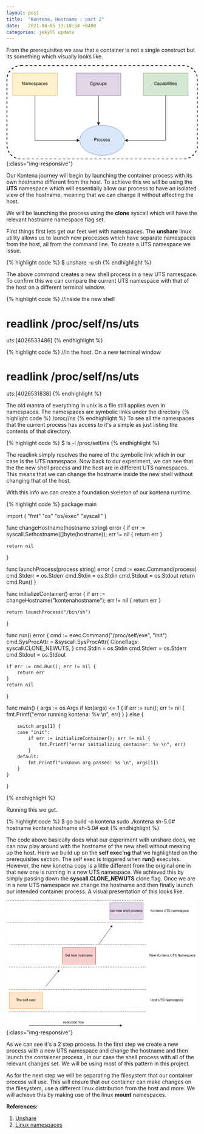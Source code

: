```yaml
---
layout: post
title:  "Kontena, Hostname : part 2"
date:   2021-04-05 13:18:54 +0400
categories: jekyll update
---
```


From the prerequisites we saw that a container is not a single construct but its something which visually looks like. 



![container](/assets/what_is_a_container.png){:class="img-responsive"}


Our Kontena journey will begin by launching the container process with its own hostname different from the host.
To achieve this we will be using the **UTS** namespace which will essentially allow our process to have an isolated
view of the hostname, meaning that we can change it without affecting the host.

We will be launching the process using the **clone** syscall which will have the 
relevant hostname namespace flag set.

First things first lets get our feet wet with namespaces. The **unshare** linux utility allows us to launch new processes which have separate 
namespaces from the host, all from the command line. To create a UTS namespace we issue. 

{% highlight code %}
$ unshare -u sh
{% endhighlight %}

The above command creates a new shell process in a new UTS
namespace. To confirm this we can compare the current UTS namespace with that
of the host on a different terminal window.

{% highlight code %}
//inside the new shell
# readlink /proc/self/ns/uts
uts:[4026533486]
{%  endhighlight %}

{% highlight code %}
//in the host. On a new terminal window
# readlink  /proc/self/ns/uts
uts:[4026531838]
{%  endhighlight %}

The old  mantra of everything in unix is a file still applies even in namespaces. The namespaces are symbolic links under the directory
 {% highlight code %} /proc/<pid>/ns {% endhighlight %}
To see all the namespaces that the current process has access to it's a simple as just listing  the contents of that directory.

{% highlight code %}
$ ls -l /proc/self/ns
{% endhighlight %}

The readlink simply resolves the name of the symbolic link which in our case is the UTS namespace. Now back to our experiment, we can see that the the new shell process and the host are in different UTS namespaces. This means that we can change the hostname inside the new shell without changing that of the host. 

With this info we can create a foundation skeleton of our kontena runtime. 

{% highlight code %}
package main

import (
	"fmt"
	"os"
	"os/exec"
	"syscall"
)

func changeHostname(hostname string) error {
	if err := syscall.Sethostname([]byte(hostname)); err != nil {
		return err
	}

	return nil
}

func launchProcess(process string) error {
	cmd := exec.Command(process)
	cmd.Stderr = os.Stderr
	cmd.Stdin = os.Stdin
	cmd.Stdout = os.Stdout
	return cmd.Run()
}

func initializeContainer() error {
	if err := changeHostname("kontenahostname"); err != nil {
		return err
	}

	return launchProcess("/bin/sh")
}

func run() error {
	cmd := exec.Command("/proc/self/exe", "init")
	cmd.SysProcAttr = &syscall.SysProcAttr{
		Cloneflags: syscall.CLONE_NEWUTS,
	}
	cmd.Stdin = os.Stdin
	cmd.Stderr = os.Stderr
	cmd.Stdout = os.Stdout

	if err := cmd.Run(); err != nil {
		return err
	}
	return nil
}

func main() {
	args := os.Args
	if len(args) <= 1 {
		if err := run(); err != nil {
			fmt.Printf("error running kontena: %v \n", err)
		}
	} else {

		switch args[1] {
		case "init":
			if err := initializeContainer(); err != nil {
				fmt.Printf("error initializing container: %v \n", err)
			}
		default:
			fmt.Printf("unknown arg passed: %s \n", args[1])
		}
	}

}


{%  endhighlight %}

Running this we get. 

{% highlight code %}
$ go build -o kontena
sudo ./kontena
sh-5.0# hostname
kontenahostname
sh-5.0# exit
{%  endhighlight %}

The code above basically does what our experiment with unshare does, we can now play around with the hostname of the new shell without messing up the 
host. Here we build up on the **self exec'ng** that we highlighted on the prerequisites section. The self exec is triggered when **run()** executes. However, the new konetna copy 
is a little different from the original one in that new one is running in a new UTS namespace. We achieved this by simply passing down 
the **syscall.CLONE_NEWUTS** clone flag. Once we are in a new UTS namespace we change the hostname and then finally launch our intended container process. A visual presentation of 
this looks like.

![Hostname change](/assets/hostname_change.png){:class="img-responsive"}

As we can see it's a 2 step process. In the first step we create a new process
with a new UTS namespace and change the hostname and then launch the contaiener
process , in our case the shell process with all of the relevant changes set.
We will be using most of this pattern in this project. 

As for the next step we will be separating the filesystem that our container
process will use. This will ensure that our container can make changes on the
filesystem, use a different linux distribution from the host and more. We will
achieve this by making use of the linux **mount** namespaces.

**References:**

1. [Unshare](https://man7.org/linux/man-pages/man1/unshare.1.html)
2. [Linux namespaces](https://lwn.net/Articles/531114/)